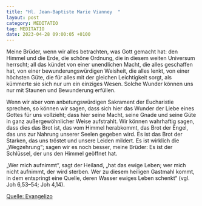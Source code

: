 ```yaml
---
title: "Hl. Jean-Baptiste Marie Vianney  "
layout: post
category: MEDITATIO
tag: MEDITATIO
date: 2023-04-28 09:00:05 +0100
---
```

Meine Brüder, wenn wir alles betrachten, was Gott gemacht hat: den Himmel und die Erde, die schöne Ordnung, die in diesem weiten Universum herrscht; all das kündet von einer unendlichen Macht, die alles geschaffen hat, von einer bewunderungswürdigen Weisheit, die alles lenkt, von einer höchsten Güte, die für alles mit der gleichen Leichtigkeit sorgt, als kümmerte sie sich nur um ein einziges Wesen.<!--more--> Solche Wunder können uns nur mit Staunen und Bewunderung erfüllen.

Wenn wir aber vom anbetungswürdigen Sakrament der Eucharistie sprechen, so können wir sagen, dass sich hier das Wunder der Liebe eines Gottes für uns vollzieht; dass hier seine Macht, seine Gnade und seine Güte in ganz außergewöhnlicher Weise aufstrahlt. Wir können wahrhaftig sagen, dass dies das Brot ist, das vom Himmel herabkommt, das Brot der Engel, das uns zur Nahrung unserer Seelen gegeben wird. Es ist das Brot der Starken, das uns tröstet und unsere Leiden mildert. Es ist wirklich die „Wegzehrung“; sagen wir es noch besser, meine Brüder: Es ist der Schlüssel, der uns den Himmel geöffnet hat.

„Wer mich aufnimmt“, sagt der Heiland, „hat das ewige Leben; wer mich nicht aufnimmt, der wird sterben. Wer zu diesem heiligen Gastmahl kommt, in dem entspringt eine Quelle, deren Wasser ewiges Leben schenkt“ (vgl. Joh 6,53–54; Joh 4,14).



[Quelle: Evangelizo](https://evangeliumtagfuertag.org/DE/gospel)